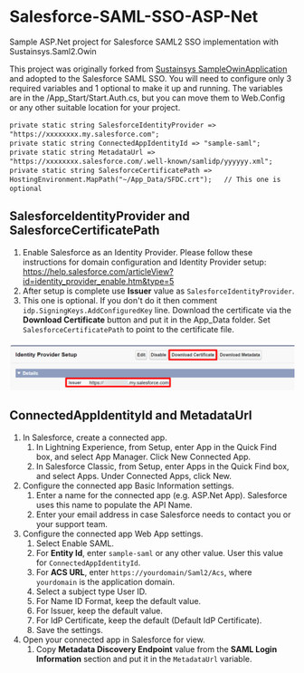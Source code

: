 # Salesforce-SAML-SSO-ASP-Net
Sample ASP.Net project for Salesforce SAML2 SSO implementation with Sustainsys.Saml2.Owin

This project was originally forked from [Sustainsys SampleOwinApplication](https://github.com/Sustainsys/Saml2/tree/master/Samples/SampleOwinApplication) and adopted to 
the Salesforce SAML SSO. You will need to configure only 3 required variables and 1 optional to make it up and running. The variables are in the 
/App_Start/Start.Auth.cs, but you can move them to Web.Config or any other suitable location for your project.

```
private static string SalesforceIdentityProvider => "https://xxxxxxxx.my.salesforce.com";
private static string ConnectedAppIdentityId => "sample-saml";
private static string MetadataUrl => "https://xxxxxxxx.salesforce.com/.well-known/samlidp/yyyyyy.xml";
private static string SalesforceCertificatePath => HostingEnvironment.MapPath("~/App_Data/SFDC.crt");   // This one is optional
```

## SalesforceIdentityProvider and SalesforceCertificatePath

1. Enable Salesforce as an Identity Provider. Please follow these instructions for domain configuration and Identity Provider setup: https://help.salesforce.com/articleView?id=identity_provider_enable.htm&type=5 
2. After setup is complete use **Issuer** value as `SalesforceIdentityProvider`.
3. This one is optional. If you don't do it then comment `idp.SigningKeys.AddConfiguredKey` line. Download the certificate via the **Download Certificate** button and put it in the App_Data folder. Set `SalesforceCertificatePath` to point to the certificate file.

![Identity Provider Setup](https://raw.githubusercontent.com/alexeybusygin/Salesforce-SAML-SSO-ASP-Net/master/docs/readme-identity-prodiver-setup.png)

## ConnectedAppIdentityId and MetadataUrl

1. In Salesforce, create a connected app.
    1. In Lightning Experience, from Setup, enter App in the Quick Find box, and select App Manager. Click New Connected App.
    2. In Salesforce Classic, from Setup, enter Apps in the Quick Find box, and select Apps. Under Connected Apps, click New.
2. Configure the connected app Basic Information settings.
    1. Enter a name for the connected app (e.g. ASP.Net App). Salesforce uses this name to populate the API Name.
    2. Enter your email address in case Salesforce needs to contact you or your support team.
3. Configure the connected app Web App settings.
    1. Select Enable SAML.
    2. For **Entity Id**, enter `sample-saml` or any other value. User this value for `ConnectedAppIdentityId`.
    3. For **ACS URL**, enter `https://yourdomain/Saml2/Acs`, where `yourdomain` is the application domain.
    4. Select a subject type User ID.
    5. For Name ID Format, keep the default value.
    6. For Issuer, keep the default value.
    7. For IdP Certificate, keep the default (Default IdP Certificate).
    8. Save the settings.
4. Open your connected app in Salesforce for view.
    1. Copy **Metadata Discovery Endpoint** value from the **SAML Login Information** section and put it in the `MetadataUrl` variable.
